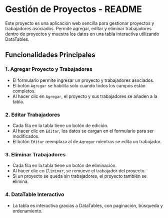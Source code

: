 # Gestión de Proyectos - README

Este proyecto es una aplicación web sencilla para gestionar proyectos y trabajadores asociados. Permite agregar, editar y eliminar trabajadores dentro de proyectos y muestra los datos en una tabla interactiva utilizando DataTables.

## Funcionalidades Principales

### 1. **Agregar Proyecto y Trabajadores**
   - El formulario permite ingresar un proyecto y trabajadores asociados.
   - El botón `Agregar` se habilita solo cuando todos los campos están completos.
   - Al hacer clic en `Agregar`, el proyecto y sus trabajadores se añaden a la tabla.

### 2. **Editar Trabajadores**
   - Cada fila en la tabla tiene un botón de edición.
   - Al hacer clic en `Editar`, los datos se cargan en el formulario para ser modificados.
   - El botón `Editar` reemplaza al de `Agregar` mientras se edita un trabajador.

### 3. **Eliminar Trabajadores**
   - Cada fila en la tabla tiene un botón de eliminación.
   - Al hacer clic en `Eliminar`, se remueve el trabajador del proyecto.
   - Si un proyecto se queda sin trabajadores, el proyecto también se elimina.

### 4. **DataTable Interactivo**
   - La tabla es interactiva gracias a DataTables, con paginación, búsqueda y ordenamiento.


